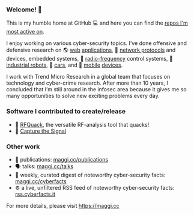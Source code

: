 ### Welcome! 🏡

This is my humble home at GitHub 💻 and here you can find the [repos I'm most active on](https://github.com/phretor?tab=repositories).

I enjoy working on various cyber-security topics. I’ve done offensive and defensive research on 🌎 [web](https://maggi.cc/publication/nikiforakis_strangerdanger_2014/) [applications](https://maggi.cc/publication/unruh_joernphp_2017/), 🔗 [network protocols](https://maggi.cc/publication/maggi_mqttwp_tr_2018/) and devices, embedded systems, 📡 [radio-frequency](https://maggi.cc/publication/maggi_industrialradios_2019/) control systems, 🤖 [industrial robots](https://robosec.org), 🚗 [cars](https://maggi.cc/publication/palanca_candos_2017/), and 📱 [mobile](https://maggi.cc/publication/zheng_greateatlon_2016/) [devices](https://maggi.cc/publication/falsina_grabnrun_2015/).

I work with Trend Micro Research in a global team that focuses on technology and cyber-crime research. After more than 10 years, I concluded that I’m still around in the infosec area because it gives me so many opportunities to solve new exciting problems every day.

### Software I contributed to create/release

- 📡 [RFQuack](https://github.com/rfquack), the versatile RF-analysis tool that quacks! 
- 📶 [Capture the Signal](https://github.com/capturethesignal)

### Other work

- 📄 publications: [maggi.cc/publications](https://maggi.cc/publications)
- 🗣 talks: [maggi.cc/talks](https://maggi.cc/talks)
- 💌 weekly, curated digest of noteworthy cyber-security facts: [maggi.cc/cyberfacts](https://maggi.cc/cyberfacts)
- ⚙️ a live, unfiltered RSS feed of noteworthy cyber-security facts: [rss.cyberfacts.it](https://rss.cyberfacts.it)

For more details, please visit https://maggi.cc
